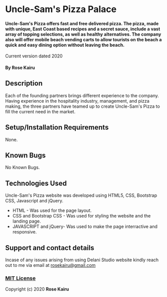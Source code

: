 # Uncle-Sam's Pizza Palace
#### Uncle-Sam's Pizza offers fast and free delivered pizza. The pizza, made with unique, East Coast based recipes and a secret sauce, include a vast array of topping selections, as well as healthy alternatives. The company also will offer mobile beach vending carts to allow tourists on the beach a quick and easy dining option without leaving the beach.
Current version dated 2020
#### By **Rose Kairu**
## Description
Each of the founding partners brings different experience to the company. Having experience in the hospitality industry, management, and pizza making, the three partners have teamed up to create Uncle-Sam's Pizza to fill the current need in the market.
## Setup/Installation Requirements
None.
## Known Bugs
No Known Bugs.
## Technologies Used
Uncle-Sam's Pizza website was developed using HTML5, CSS, Bootstrap CSS, Javascript and jQuery.
* HTML - Was used for the page layout.
* CSS and Bootstrap CSS - Was used for styling the website and the landing page.
* JAVASCRIPT and jQuery- Was used to make the page interractive and responsive.
## Support and contact details
Incase of any issues arising from using Delani Studio website kindly reach out to me via email at rosekairu@gmail.com

### [MIT License](https://github.com/rosekairu/Uncle-Sam-Pizza/edit/master/LICENSE)
Copyright (c) 2020 **Rose Kairu**

